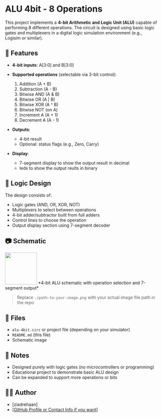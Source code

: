 # ALU 4bit - 8 Operations

This project implements a **4-bit Arithmetic and Logic Unit (ALU)** capable of performing 8 different operations. The circuit is designed using basic logic gates and multiplexers in a digital logic simulation environment (e.g., Logisim or similar).

## 🔧 Features

- **4-bit inputs**: A[3:0] and B[3:0]
- **Supported operations** (selectable via 3-bit control):
  1. Addition (A + B)
  2. Subtraction (A - B)
  3. Bitwise AND (A & B)
  4. Bitwise OR (A | B)
  5. Bitwise XOR (A ^ B)
  6. Bitwise NOT (on A)
  7. Increment A (A + 1)
  8. Decrement A (A - 1)

- **Outputs**:
  - 4-bit result
  - Optional: status flags (e.g., Zero, Carry)

- **Display**:
  - 7-segment display to show the output result in decimal
  - leds to show the output reults in binary

## 🧠 Logic Design

The design consists of:
- Logic gates (AND, OR, XOR, NOT)
- Multiplexers to select between operations
- 4-bit adder/subtractor built from full adders
- Control lines to choose the operation
- Output display section using 7-segment decoder

## 📷 Schematic

 <img src="https://i.postimg.cc/JhZfDhtD/Whats-App-Image-2025-08-25-at-21-50-06-44859d64.jpg" width="105" />
*4-bit ALU schematic with operation selection and 7-segment output*

> Replace `./path-to-your-image.png` with your actual image file path in the repo

## 📁 Files

- `alu-4bit.circ` or project file (depending on your simulator)
- `README.md` (this file)
- Schematic image

## 📌 Notes

- Designed purely with logic gates (no microcontrollers or programming)
- Educational project to demonstrate basic ALU design
- Can be expanded to support more operations or bits

## 👨‍💻 Author

- [ziadrehaan]
- [[GitHub Profile or Contact Info if you want](https://github.com/ziadrehaan)]

